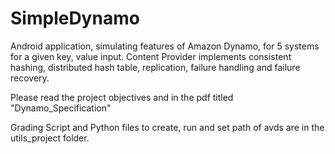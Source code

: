 # SimpleDynamo

Android application, simulating features of Amazon Dynamo, for 5 systems for a given key, value input.
Content Provider implements consistent hashing, distributed hash table, replication, failure handling and failure recovery.

Please read the project objectives and in the pdf titled "Dynamo_Specification"

Grading Script and Python files to create, run and set path of avds are in the utils_project folder.
